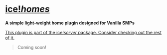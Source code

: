 # [ice!*homes*](https://github.com/iceeburr/icehomes)

**A simple light-weight home plugin designed for Vanilla SMPs**

[This plugin is part of the ice!*server* package. Consider checking out the rest of it.](https://images.squarespace-cdn.com/content/v1/59e39e9afe54ef1a29786665/1517263283477-VXY6UROB691XKBZ2PXVV/soon_tm.png?format=2500w)

> Coming soon!